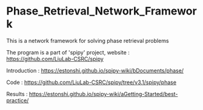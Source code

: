 # Phase_Retrieval_Network_Framework

This is a network framework for solving phase retrieval problems

The program is a part of 'spipy' project, website : https://github.com/LiuLab-CSRC/spipy

Introduction : https://estonshi.github.io/spipy-wiki/bDocuments/phase/

Code : https://github.com/LiuLab-CSRC/spipy/tree/v3.1/spipy/phase

Results : https://estonshi.github.io/spipy-wiki/aGetting-Started/best-practice/
